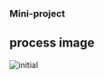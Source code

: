 ### Mini-project

## process image

![initial](https://user-images.githubusercontent.com/54920289/219005784-47cf97fd-0447-4486-99d1-5bae0effba0e.jpg)
